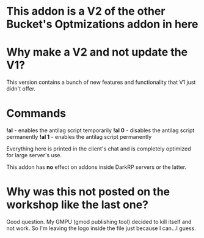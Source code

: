 # This addon is a V2 of the other Bucket's Optmizations addon in here

# Why make a V2 and not update the V1?
This version contains a bunch of new features and functionality that V1 just didn't offer.

# Commands

**!al** - enables the antilag script temporarily
**!al 0** - disables the antilag script permanently
**!al 1** - enables the antilag script permanently

Everything here is printed in the client's chat and is completely optimized for large server's use.

This addon has **no** effect on addons inside DarkRP servers or the latter.

# Why was this not posted on the workshop like the last one?
Good question. My GMPU (gmod publishing tool) decided to kill itself and not work. So I'm leaving the logo inside the file just because I can...I guess.